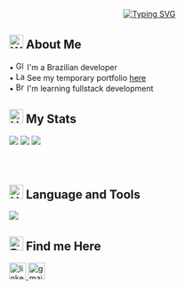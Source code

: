 <div align="center"><a href="https://git.io/typing-svg"><img src="https://readme-typing-svg.demolab.com?font=chivo+mono&size=44&duration=2500&pause=1000&color=25A595&width=435&height=60&lines=hey+there!" alt="Typing SVG" /></a></div>

<h2 align="left"><img src="https://raw.githubusercontent.com/Tarikul-Islam-Anik/Animated-Fluent-Emojis/master/Emojis/People/Woman%20Superhero.png" alt="Woman Superhero" width="25" height="25" /> About Me</h2>


• <img src="https://raw.githubusercontent.com/Tarikul-Islam-Anik/Animated-Fluent-Emojis/master/Emojis/Travel%20and%20places/Globe%20Showing%20Americas.png" alt="Globe Showing Americas" width="16" height="16" /> I'm a Brazilian developer<br>
• <img src="https://raw.githubusercontent.com/Tarikul-Islam-Anik/Animated-Fluent-Emojis/master/Emojis/Objects/Laptop.png" alt="Laptop" width="16" height="16" /> See my temporary portfolio [here](https://portifolio-principal-nine.vercel.app/)<br>
• <img src="https://raw.githubusercontent.com/Tarikul-Islam-Anik/Animated-Fluent-Emojis/master/Emojis/Hand%20gestures/Brain.png" alt="Brain" width="16" height="16" /> I'm learning fullstack development <br>




<h2 align="left"><img src="https://raw.githubusercontent.com/Tarikul-Islam-Anik/Animated-Fluent-Emojis/master/Emojis/Smilies/Heart%20on%20Fire.png" alt="Heart on Fire" width="25" height="25" /> My Stats</h2>

![](http://github-profile-summary-cards.vercel.app/api/cards/profile-details?username=devPedro7&theme=panda)
![](http://github-profile-summary-cards.vercel.app/api/cards/stats?username=devPedro79&theme=panda)
![](http://github-profile-summary-cards.vercel.app/api/cards/repos-per-language?username=devPedro7&theme=panda)

###

<br clear="both">

###


<h2 align="left"><img src="https://raw.githubusercontent.com/Tarikul-Islam-Anik/Animated-Fluent-Emojis/master/Emojis/Objects/Hammer%20and%20Wrench.png" alt="Hammer and Wrench" width="25" height="25" /> Language and Tools</h2>

<p align="left">
  <a href="https://skillicons.dev">
    <img src="https://skillicons.dev/icons?i=html,css,java,js,mysql,git,vscode,eclipse " />
  </a>
</p>
  

<h2 align="left"><img src="https://raw.githubusercontent.com/Tarikul-Islam-Anik/Animated-Fluent-Emojis/master/Emojis/Hand%20gestures/Backhand%20Index%20Pointing%20Down.png" alt="Backhand Index Pointing Down" width="25" height="25" /> Find me Here</h2>

<div align="left">
  <a href="https://www.linkedin.com/in/pedro-lucas-1111011a3/" target="_blank">
    <img src="https://img.shields.io/static/v1?message=LinkedIn&logo=linkedin&label=&color=0077B5&logoColor=white&labelColor=&style=flat" height="30" alt="linkedin logo"  />
  </a>
  <a href="ti.pedroribeiro@gmail.com" target="_blank">
    <img src="https://img.shields.io/static/v1?message=Gmail&logo=gmail&label=&color=D14836&logoColor=white&labelColor=&style=flat" height="30" alt="gmail logo"  />
  </a>
</div>

###

